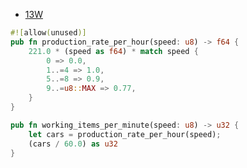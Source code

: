 * [13W](https://exercism.org/tracks/rust/exercises/assembly-line/solutions/13W)  

```rust
#![allow(unused)]
pub fn production_rate_per_hour(speed: u8) -> f64 {
    221.0 * (speed as f64) * match speed {
        0 => 0.0,
        1..=4 => 1.0,
        5..=8 => 0.9,
        9..=u8::MAX => 0.77,
    }
}

pub fn working_items_per_minute(speed: u8) -> u32 {
    let cars = production_rate_per_hour(speed);
    (cars / 60.0) as u32
}
```

